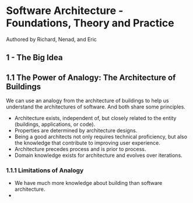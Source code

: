 # Software Architecture - Foundations, Theory and Practice

Authored by Richard, Nenad, and Eric

## 1 - The Big Idea

## 1.1 The Power of Analogy: The Architecture of Buildings

We can use an analogy from the architecture of buildings to help us understand the architectures of software. And both share some principles.

- Architecture exists, independent of, but closely related to the entity (buildings, applications, or code).
- Properties are determined by architecture designs.
- Being a good architects not only requires technical proficiency, but also the knowledge that contribute to improving user experience.
- Architecture precedes process and is prior to process.
- Domain knowledge exists for architecture and evolves over iterations.

### 1.1.1 Limitations of Analogy

- We have much more knowledge about building than software architecture.
- 